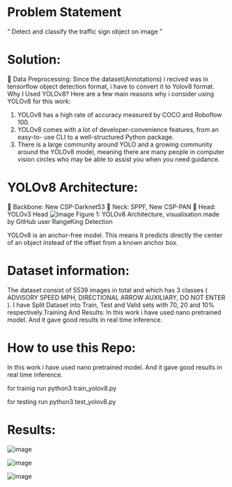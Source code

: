 # Problem Statement
“ Detect and classify the traffic sign object on image ”
# Solution:
 Data Preprocessing:
Since the dataset(Annotations) i recived was in tensorflow object detection
format, i have to convert it to Yolov8 format.
Why I Used YOLOv8?
Here are a few main reasons why i consider using YOLOv8 for this work:
1. YOLOv8 has a high rate of accuracy measured by COCO and Roboflow 100.
2. YOLOv8 comes with a lot of developer-convenience features, from an easy-to-
use CLI to a well-structured Python package.
3. There is a large community around YOLO and a growing community around
the YOLOv8 model, meaning there are many people in computer vision circles
who may be able to assist you when you need guidance.
# YOLOv8 Architecture:
 Backbone: New CSP-Darknet53
 Neck: SPPF, New CSP-PAN
 Head: YOLOv3 Head
![image](https://user-images.githubusercontent.com/45628395/223023013-dfc0944c-8f43-4e8b-8633-341be131fba3.png)
Figure 1: YOLOv8 Architecture, visualisation made by GitHub user RangeKing
Detection

YOLOv8 is an anchor-free model. This means it predicts directly the center of an
object instead of the offset from a known anchor box.

# Dataset information: 
The dataset consist of 5539 images in total and which has 3
classes ( ADVISORY SPEED MPH, DIRECTIONAL ARROW AUXILIARY, DO NOT ENTER ).
I have Split Dataset into Train, Test and Valid sets with 70, 20 and 10% respectively.Training And Results:
In this work i have used nano pretrained model. And it gave good results in real time
inference.

# How to use this Repo:

In this work i have used nano pretrained model. And it gave good results in real time inference.

for trainig run python3 train_yolov8.py

for testing run python3 test_yolov8.py

# Results:
![image](https://github.com/Guttappa1238/Traffic-Sign-detection-using-yolov8/assets/45628395/0df915f5-4411-4721-a2b7-a58e298c53b9)


![image](https://github.com/Guttappa1238/Traffic-Sign-detection-using-yolov8/assets/45628395/db1abf68-90ef-481e-b291-2e7961b0a4bb)

![image](https://github.com/Guttappa1238/Traffic-Sign-detection-using-yolov8/assets/45628395/9f1d9bf8-4b85-4adc-9a4f-682be4586921)

